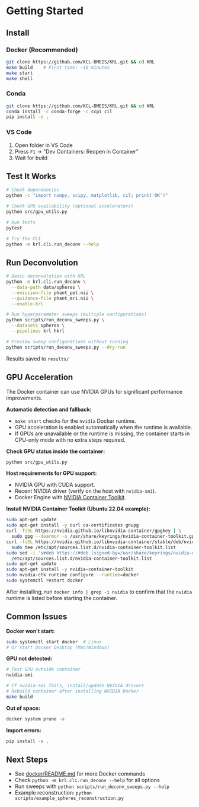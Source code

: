 # Getting Started

## Install

### Docker (Recommended)

```bash
git clone https://github.com/KCL-BMEIS/KRL.git && cd KRL
make build    # First time: ~10 minutes
make start
make shell
```

### Conda

```bash
git clone https://github.com/KCL-BMEIS/KRL.git && cd KRL
conda install -c conda-forge -c ccpi cil
pip install -e .
```

### VS Code

1. Open folder in VS Code
2. Press `F1` → "Dev Containers: Reopen in Container"
3. Wait for build

## Test It Works

```bash
# Check dependencies
python -c "import numpy, scipy, matplotlib, cil; print('OK')"

# Check GPU availability (optional accelerators)
python src/gpu_utils.py

# Run tests
pytest

# Try the CLI
python -m krl.cli.run_deconv --help
```

## Run Deconvolution

```bash
# Basic deconvolution with KRL
python -m krl.cli.run_deconv \
  --data-path data/spheres \
  --emission-file phant_pet.nii \
  --guidance-file phant_mri.nii \
  --enable-krl

# Run hyperparameter sweeps (multiple configurations)
python scripts/run_deconv_sweeps.py \
  --datasets spheres \
  --pipelines krl hkrl

# Preview sweep configurations without running
python scripts/run_deconv_sweeps.py --dry-run
```

Results saved to `results/`

## GPU Acceleration

The Docker container can use NVIDIA GPUs for significant performance improvements.

**Automatic detection and fallback:**
- `make start` checks for the `nvidia` Docker runtime.
- GPU acceleration is enabled automatically when the runtime is available.
- If GPUs are unavailable or the runtime is missing, the container starts in CPU-only mode with no extra steps required.

**Check GPU status inside the container:**
```bash
python src/gpu_utils.py
```

**Host requirements for GPU support:**
- NVIDIA GPU with CUDA support.
- Recent NVIDIA driver (verify on the host with `nvidia-smi`).
- Docker Engine with [NVIDIA Container Toolkit](https://docs.nvidia.com/datacenter/cloud-native/container-toolkit/install-guide.html).

**Install NVIDIA Container Toolkit (Ubuntu 22.04 example):**
```bash
sudo apt-get update
sudo apt-get install -y curl ca-certificates gnupg
curl -fsSL https://nvidia.github.io/libnvidia-container/gpgkey | \
  sudo gpg --dearmor -o /usr/share/keyrings/nvidia-container-toolkit.gpg
curl -fsSL https://nvidia.github.io/libnvidia-container/stable/deb/nvidia-container-toolkit.list | \
  sudo tee /etc/apt/sources.list.d/nvidia-container-toolkit.list
sudo sed -i 's#deb https://#deb [signed-by=/usr/share/keyrings/nvidia-container-toolkit.gpg] https://#' \
  /etc/apt/sources.list.d/nvidia-container-toolkit.list
sudo apt-get update
sudo apt-get install -y nvidia-container-toolkit
sudo nvidia-ctk runtime configure --runtime=docker
sudo systemctl restart docker
```

After installing, run `docker info | grep -i nvidia` to confirm that the `nvidia` runtime is listed before starting the container.

## Common Issues

**Docker won't start:**
```bash
sudo systemctl start docker  # Linux
# Or start Docker Desktop (Mac/Windows)
```

**GPU not detected:**
```bash
# Test GPU outside container
nvidia-smi

# If nvidia-smi fails, install/update NVIDIA drivers
# Rebuild container after installing NVIDIA Docker
make build
```

**Out of space:**
```bash
docker system prune -a
```

**Import errors:**
```bash
pip install -e .
```

## Next Steps

- See [docker/README.md](../docker/README.md) for more Docker commands
- Check `python -m krl.cli.run_deconv --help` for all options
- Run sweeps with `python scripts/run_deconv_sweeps.py --help`
- Example reconstruction: `python scripts/example_spheres_reconstruction.py`
